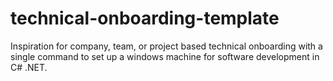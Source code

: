 # technical-onboarding-template
Inspiration for company, team, or project based technical onboarding with a single command to set up a windows machine for software development in C# .NET. 
